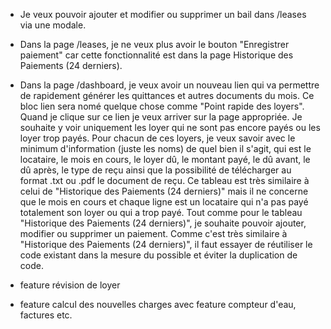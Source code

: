 - Je veux pouvoir ajouter et modifier ou supprimer un bail dans /leases via une modale.

- Dans la page /leases, je ne veux plus avoir le bouton "Enregistrer paiement" car cette fonctionnalité est dans la page Historique des Paiements (24 derniers).

- Dans la page /dashboard, je veux avoir un nouveau lien qui va permettre de rapidement générer les quittances et autres documents du mois. Ce bloc lien sera nomé quelque chose comme "Point rapide des loyers". Quand je clique sur ce lien je veux arriver sur la page appropriée. Je souhaite y voir uniquement les loyer qui ne sont pas encore payés ou les loyer trop payés. Pour chacun de ces loyers, je veux savoir avec le minimum d'information (juste les noms) de quel bien il s'agit, qui est le locataire, le mois en cours, le loyer dû, le montant payé, le dû avant, le dû après, le type de reçu ainsi que la possibilité de télécharger au format .txt ou .pdf le document de reçu. Ce tableau est très similaire à celui de "Historique des Paiements (24 derniers)" mais il ne concerne que le mois en cours et chaque ligne est un locataire qui n'a pas payé totalement son loyer ou qui a trop payé. Tout comme pour le tableau "Historique des Paiements (24 derniers)", je souhaite pouvoir ajouter, modifier ou supprimer un paiement. Comme c'est très similaire à "Historique des Paiements (24 derniers)", il faut essayer de réutiliser le code existant dans la mesure du possible et éviter la duplication de code.

- feature révision de loyer

- feature calcul des nouvelles charges avec feature compteur d'eau, factures etc.
